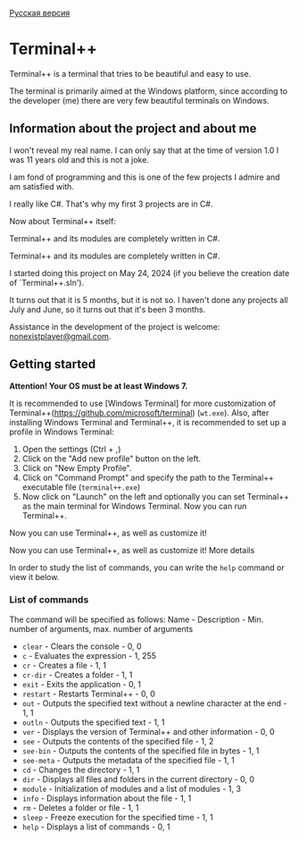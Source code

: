 [Русская версия](docs/Знакомство.md)
# Terminal++
Terminal++ is a terminal that tries to be beautiful and easy to use.

The terminal is primarily aimed at the Windows platform, since according to the developer (me) there are very few beautiful terminals on Windows.
## Information about the project and about me
I won't reveal my real name. I can only say that at the time of version 1.0 I was 11 years old and this is not a joke.

I am fond of programming and this is one of the few projects I admire and am satisfied with.

I really like C#. That's why my first 3 projects are in C#.

Now about Terminal++ itself:

Terminal++ and its modules are completely written in C#.

Terminal++ and its modules are completely written in C#.

I started doing this project on May 24, 2024 (if you believe the creation date of `Terminal++.sln').

It turns out that it is 5 months, but it is not so. I haven't done any projects all July and June, so it turns out that it's been 3 months.

Assistance in the development of the project is welcome: [nonexistplayer@gmail.com](mailto:nonexistplayer@gmail.com).
## Getting started
**Attention! Your OS must be at least Windows 7.**

It is recommended to use [Windows Terminal] for more customization of Terminal++(https://github.com/microsoft/terminal) (`wt.exe`).
Also, after installing Windows Terminal and Terminal++, it is recommended to set up a profile in Windows Terminal:
1. Open the settings (Ctrl + ,)
2. Click on the "Add new profile" button on the left.
3. Click on "New Empty Profile".
4. Click on "Command Prompt" and specify the path to the Terminal++ executable file (`terminal++.exe`)
5. Now click on "Launch" on the left and optionally you can set Terminal++ as the main terminal for Windows Terminal.
Now you can run Terminal++.

Now you can use Terminal++, as well as customize it!

Now you can use Terminal++, as well as customize it! More details

In order to study the list of commands, you can write the `help` command or view it below.
### List of commands
The command will be specified as follows:
Name - Description - Min. number of arguments, max. number of arguments
* `clear`    - Clears the console                                                - 0, 0
* `c`        - Evaluates the expression                                          - 1, 255
* `cr`       - Creates a file                                                    - 1, 1
* `cr-dir`   - Creates a folder                                                  - 1, 1
* `exit`     - Exits the application                                             - 0, 1
* `restart`  - Restarts Terminal++                                               - 0, 0
* `out`      - Outputs the specified text without a newline character at the end - 1, 1
* `outln`    - Outputs the specified text                                        - 1, 1
* `ver`      - Displays the version of Terminal++ and other information          - 0, 0
* `see`      - Outputs the contents of the specified file                        - 1, 2
* `see-bin`  - Outputs the contents of the specified file in bytes               - 1, 1
* `see-meta` - Outputs the metadata of the specified file                        - 1, 1
* `cd`       - Changes the directory                                             - 1, 1
* `dir`      - Displays all files and folders in the current directory           - 0, 0
* `module`   - Initialization of modules and a list of modules                   - 1, 3
* `info`     - Displays information about the file                               - 1, 1
* `rm`       - Deletes a folder or file                                          - 1, 1
* `sleep`    - Freeze execution for the specified time                           - 1, 1
* `help`     - Displays a list of commands                                       - 0, 1
